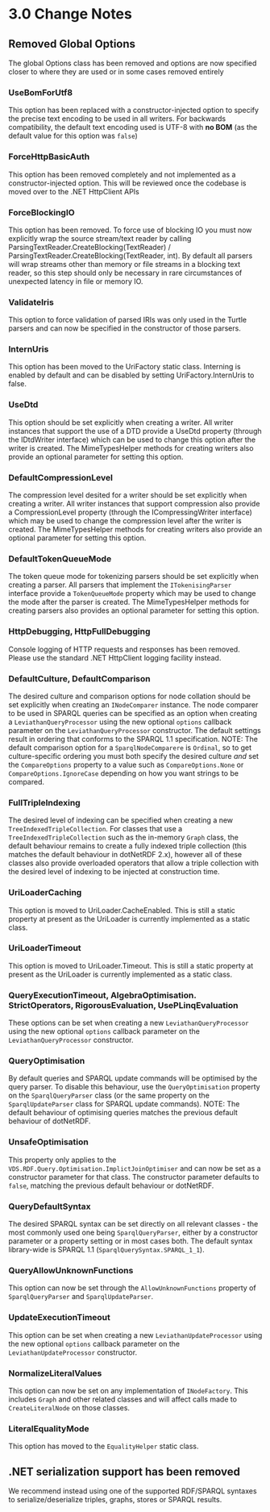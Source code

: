 # 3.0 Change Notes

## Removed Global Options
The global Options class has been removed and options are now specified closer to where they are used or in some cases removed entirely

### UseBomForUtf8
This option has been replaced with a constructor-injected option to specify the precise text encoding to be used in all writers. For backwards compatibility, the default text encoding used is UTF-8 with **no BOM** (as the default value for this option was `false`)

### ForceHttpBasicAuth
This option has been removed completely and not implemented as a constructor-injected option. This will be reviewed once the codebase is moved over to the .NET HttpClient APIs

### ForceBlockingIO
This option has been removed. To force use of blocking IO you must now explicitly wrap the source stream/text reader by calling ParsingTextReader.CreateBlocking(TextReader) / ParsingTextReader.CreateBlocking(TextReader, int). By default all parsers will wrap streams other than memory or file streams in a blocking text reader, so this step should only be necessary in rare circumstances of unexpected latency in file or memory IO. 

### ValidateIris

This option to force validation of parsed IRIs was only used in the Turtle parsers and can now be specified in the constructor of those parsers.

### InternUris
This option has been moved to the UriFactory static class. Interning is enabled by default and can be disabled by setting UriFactory.InternUris to false.

### UseDtd
This option should be set explicitly when creating a writer. All writer instances that support the use of a DTD provide a UseDtd property (through the IDtdWriter interface) which can be used to change this option after the writer is created. The MimeTypesHelper methods for creating writers also provide an optional parameter for setting this option.

### DefaultCompressionLevel
The compression level desited for a writer should be set explicitly when creating a writer. All writer instances that support compression also provide a CompressionLevel property (through the ICompressingWriter interface) which may be used to change the compression level after the writer is created. The MimeTypesHelper methods for creating writers also provide an optional parameter for setting this option.

### DefaultTokenQueueMode
The token queue mode for tokenizing parsers should be set explicitly when creating a parser. All parsers that implement the `ITokenisingParser` interface provide a `TokenQueueMode` property which may be used to change the mode after the parser is created. The MimeTypesHelper methods for creating parsers also provides an optional parameter for setting this option.

### HttpDebugging, HttpFullDebugging
Console logging of HTTP requests and responses has been removed. Please use the standard .NET HttpClient logging facility instead.

### DefaultCulture, DefaultComparison
The desired culture and comparison options for node collation should be set explicitly when creating an `INodeComparer` instance. The node comparer to be used in SPARQL queries can be specified as an option when creating a `LeviathanQueryProcessor` using the new optional `options` callback parameter on the `LeviathanQueryProcessor` constructor. The default settings result in ordering that conforms to the SPARQL 1.1 specification. NOTE: The default comparison option for a `SparqlNodeComparere` is `Ordinal`, so to get culture-specific ordering you must both specify the desired culture *and* set the `CompareOptions` property to a value such as `CompareOptions.None` or `CompareOptions.IgnoreCase` depending on how you want strings to be compared.

### FullTripleIndexing
The desired level of indexing can be specified when creating a new `TreeIndexedTripleCollection`. For classes that use a `TreeIndexedTripleCollection` such as the in-memory `Graph` class, the default behaviour remains to create a fully indexed triple collection (this matches the default behaviour in dotNetRDF 2.x), however all of these classes also provide overloaded operators that allow a triple collection with the desired level of indexing to be injected at construction time. 

### UriLoaderCaching
This option is moved to UriLoader.CacheEnabled. This is still a static property at present as the UriLoader is currently implemented as a static class.

### UriLoaderTimeout
This option is moved to UriLoader.Timeout. This is still a static property at present as the UriLoader is currently implemented as a static class.

### QueryExecutionTimeout, AlgebraOptimisation. StrictOperators, RigorousEvaluation, UsePLinqEvaluation
These options can be set when creating a new `LeviathanQueryProcessor` using the new optional `options` callback parameter on the `LeviathanQueryProcessor` constructor.

### QueryOptimisation
By default queries and SPARQL update commands will be optimised by the query parser. To disable this behaviour, use the `QueryOptimisation` property on the `SparqlQueryParser` class (or the same property on the `SparqlUpdateParser` class for SPARQL update commands). NOTE: The default behaviour of optimising queries matches the previous default behaviour of dotNetRDF.

### UnsafeOptimisation
This property only applies to the `VDS.RDF.Query.Optimisation.ImplictJoinOptimiser` and can now be set as a constructor parameter for that class. The constructor parameter defaults to `false`, matching the previous default behaviour or dotNetRDF.

### QueryDefaultSyntax
The desired SPARQL syntax can be set directly on all relevant classes - the most commonly used one being `SparqlQueryParser`, either by a constructor parameter or a property setting or in most cases both. 
The default syntax library-wide is SPARQL 1.1 (`SparqlQuerySyntax.SPARQL_1_1`).

### QueryAllowUnknownFunctions
This option can now be set through the `AllowUnknownFunctions` property of `SparqlQueryParser` and `SparqlUpdateParser`.

### UpdateExecutionTimeout
This option can be set when creating a new `LeviathanUpdateProcessor` using the new optional `options` callback parameter on the `LeviathanUpdateProcessor` constructor.

### NormalizeLiteralValues
This option can now be set on any implementation of `INodeFactory`. This includes `Graph` and other related classes and will affect calls made to `CreateLiteralNode` on those classes.

### LiteralEqualityMode
This option has moved to the `EqualityHelper` static class. 


## .NET serialization support has been removed

We recommend instead using one of the supported RDF/SPARQL syntaxes to serialize/deserialize triples, graphs, stores or SPARQL results.